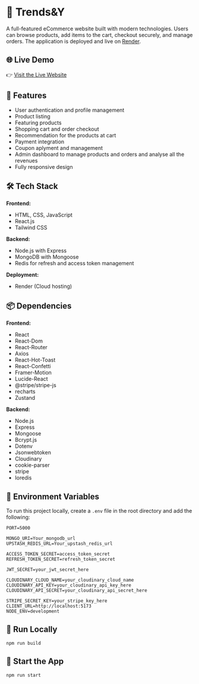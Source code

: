 # 🛒 Trends&Y

A full-featured eCommerce website built with modern technologies. Users can browse products, add items to the cart, checkout securely, and manage orders. The application is deployed and live on [Render](https://render.com/).

## 🌐 Live Demo

👉 [Visit the Live Website](https://mern-trends-y-ecomm.onrender.com)  


## 🚀 Features

- User authentication and profile management
- Product listing 
- Featuring products
- Shopping cart and order checkout
- Recommendation for the products at cart 
- Payment integration 
- Coupon aplyment and management 
- Admin dashboard to manage products and orders and analyse all the revenues
- Fully responsive design

## 🛠️ Tech Stack

**Frontend:**  
- HTML, CSS, JavaScript  
- React.js 
- Tailwind CSS

**Backend:**  
- Node.js with Express  
- MongoDB with Mongoose
- Redis for refresh and access token management

**Deployment:**  
- Render (Cloud hosting)

## 📦 Dependencies

**Frontend:**  
- React
- React-Dom 
- React-Router  
- Axios  
- React-Hot-Toast  
- React-Confetti  
- Framer-Motion  
- Lucide-React  
- @stripe/stripe-js  
- recharts  
- Zustand

**Backend:**  
- Node.js  
- Express   
- Mongoose  
- Bcrypt.js  
- Dotenv  
- Jsonwebtoken  
- Cloudinary  
- cookie-parser  
- stripe  
- Ioredis

## 🔐 Environment Variables

To run this project locally, create a `.env` file in the root directory and add the following:

```env
PORT=5000

MONGO_URI=Your_mongodb_url
UPSTASH_REDIS_URL=Your_upstash_redis_url

ACCESS_TOKEN_SECRET=access_token_secret
REFRESH_TOKEN_SECRET=refresh_token_secret

JWT_SECRET=your_jwt_secret_here

CLOUDINARY_CLOUD_NAME=your_cloudinary_cloud_name
CLOUDINARY_API_KEY=your_cloudinary_api_key_here
CLOUDINARY_API_SECRET=your_cloudinary_api_secret_here

STRIPE_SECRET_KEY=your_stripe_key_here
CLIENT_URL=http://localhost:5173
NODE_ENV=development
```

## 🚀 Run Locally
```terminal
npm run build
```

## 🚀 Start the App
```terminal
npm run start
```




